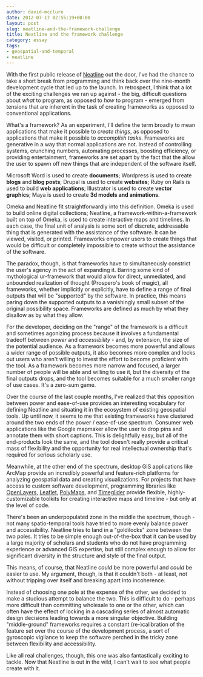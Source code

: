 ```yaml
---
author: david-mcclure
date: 2012-07-17 02:55:19+00:00
layout: post
slug: neatline-and-the-framework-challenge
title: Neatline and the framework challenge
category: essay
tags:
- geospatial-and-temporal
- neatline
---
```


With the first public release of [Neatline](http://neatline.org/) out the door, I've had the chance to take a short break from programming and think back over the nine-month development cycle that led up to the launch. In retrospect, I think that a lot of the exciting challenges we ran up against - the big, difficult questions about _what_ to program, as opposed to _how_ to program - emerged from tensions that are inherent in the task of creating frameworks as opposed to conventional applications.

What's a framework? As an experiment, I'll define the term broadly to mean applications that make it possible to _create things_, as opposed to applications that make it possible to _accomplish tasks_. Frameworks are generative in a way that normal applications are not. Instead of controlling systems, crunching numbers, automating processes, boosting efficiency, or providing entertainment, frameworks are set apart by the fact that the allow the user to spawn off new things that are independent of the software itself. 

Microsoft Word is used to create **documents**; Wordpress is used to create **blogs** and **blog posts**; Drupal is used to create **websites**; Ruby on Rails is used to build **web applications**; Illustrator is used to create **vector graphics**; Maya is used to create **3d models and animations**.

Omeka and Neatline fit straightforwardly into this definition. Omeka is used to build online digital collections; Neatline, a framework-within-a-framework built on top of Omeka, is used to create interactive maps and timelines. In each case, the final unit of analysis is some sort of discrete, addressable thing that is generated with the assistance of the software. It can be viewed, visited, or printed. Frameworks empower users to create things that would be difficult or completely impossible to create without the assistance of the software.

The paradox, though, is that frameworks have to simultaneously constrict the user's agency in the act of expanding it. Barring some kind of mythological ur-framework that would allow for direct, unmediated, and unbounded realization of thought (Prospero's book of magic), all frameworks, whether implicitly or explicitly, have to define a range of final outputs that will be "supported" by the software. In practice, this means paring down the supported outputs to a vanishingly small subset of the original possibility space. Frameworks are defined as much by what they disallow as by what they allow.

For the developer, deciding on the "range" of the framework is a difficult and sometimes agonizing process because it involves a fundamental tradeoff between _power_ and _accessibility_ - and, by extension, the size of the potential audience. As a framework becomes more powerful and allows a wider range of possible outputs, it also becomes more complex and locks out users who aren't willing to invest the effort to become proficient with the tool. As a framework becomes more narrow and focused, a larger number of people will be able and willing to use it, but the diversity of the final outputs drops, and the tool becomes suitable for a much smaller range of use cases. It's a zero-sum game.

Over the course of the last couple months, I've realized that this opposition between power and ease-of-use provides an interesting vocabulary for defining Neatline and situating it in the ecosystem of existing geospatial tools. Up until now, it seems to me that existing frameworks have clustered around the two ends of the power / ease-of-use spectrum. Consumer web applications like the Google mapmaker allow the user to drop pins and annotate them with short captions. This is delightfully easy, but all of the end-products look the same, and the tool doesn't really provide a critical mass of flexibility and the opportunity for real intellectual ownership that's required for serious scholarly use.

Meanwhile, at the other end of the spectrum, desktop GIS applications like ArcMap provide an incredibly powerful and feature-rich platforms for analyzing geospatial data and creating visualizations. For projects that have access to custom software development, programming libraries like [OpenLayers](http://openlayers.org/), [Leaflet](http://leaflet.cloudmade.com/), [PolyMaps](http://polymaps.org/), and [Timeglider](http://timeglider.com/jquery/) provide flexible, highly-customizable toolkits for creating interactive maps and timeline - but only at the level of code.

There's been an underpopulated zone in the middle the spectrum, though - not many spatio-temporal tools have tried to more evenly balance power and accessibility. Neatline tries to land in a "goldilocks" zone between the two poles. It tries to be simple enough out-of-the-box that it can be used by a large majority of scholars and students who do not have programming experience or advanced GIS expertise, but still complex enough to allow for significant diversity in the structure and style of the final output.

This means, of course, that Neatline _could_ be more powerful and _could_ be easier to use. My argument, though, is that it couldn't both - at least, not without tripping over itself and breaking apart into incoherence.

Instead of choosing one pole at the expense of the other, we decided to make a studious attempt to balance the two. This is difficult to do - perhaps more difficult than committing wholesale to one or the other, which can often have the effect of locking in a cascading series of almost automatic design decisions leading towards a more singular objective. Building "middle-ground" frameworks requires a constant (re-)calibration of the feature set over the course of the development process, a sort of gyroscopic vigilance to keep the software perched in the tricky zone between flexibility and accessibility.

Like all real challenges, though, this one was also fantastically exciting to tackle. Now that Neatline is out in the wild, I can't wait to see what people create with it.
